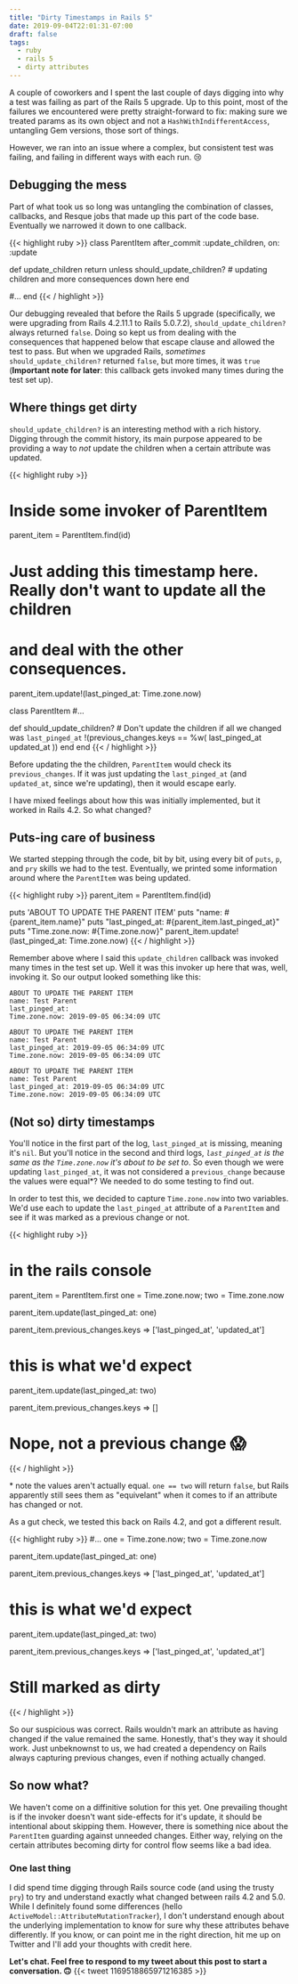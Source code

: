 ```yaml
---
title: "Dirty Timestamps in Rails 5"
date: 2019-09-04T22:01:31-07:00
draft: false
tags:
  - ruby
  - rails 5
  - dirty attributes
---
```


A couple of coworkers and I spent the last couple of days digging into why a test was failing as part of the Rails 5 upgrade. Up to this point, most of the failures we encountered were pretty straight-forward to fix: making sure we treated params as its own object and not a `HashWithIndifferentAccess`, untangling Gem versions, those sort of things.

However, we ran into an issue where a complex, but consistent test was failing, and failing in different ways with each run. 😢

## Debugging the mess

Part of what took us so long was untangling the combination of classes, callbacks, and Resque jobs that made up this part of the code base. Eventually we narrowed it down to one callback.

{{< highlight ruby >}}
class ParentItem
  after_commit :update_children, on: :update

  def update_children
    return unless should_update_children?
    # updating children and more consequences down here
  end

  #...
end
{{< / highlight >}}

Our debugging revealed that before the Rails 5 upgrade (specifically, we were upgrading from Rails 4.2.11.1 to Rails 5.0.7.2), `should_update_children?` always returned `false`. Doing so kept us from dealing with the consequences that happened below that escape clause and allowed the test to pass. But when we upgraded Rails, _sometimes_ `should_update_children?` returned `false`, but more times, it was `true` (__Important note for later__: this callback gets invoked many times during the test set up).

## Where things get dirty

`should_update_children?` is an interesting method with a rich history. Digging through the commit history, its main purpose appeared to be providing a way to _not_ update the children when a certain attribute was updated.

{{< highlight ruby >}}
# Inside some invoker of ParentItem
parent_item = ParentItem.find(id)

# Just adding this timestamp here. Really don't want to update all the children
# and deal with the other consequences.
parent_item.update!(last_pinged_at: Time.zone.now)

class ParentItem
  #...

  def should_update_children?
    # Don't update the children if all we changed was `last_pinged_at`
    !(previous_changes.keys == %w( last_pinged_at updated_at ))
  end
end
{{< / highlight >}}

Before updating the the children, `ParentItem` would check its `previous_changes`. If it was just updating the `last_pinged_at` (and `updated_at`, since we're updating), then it would escape early.

I have mixed feelings about how this was initially implemented, but it worked in Rails 4.2. So what changed?

## Puts-ing care of business

We started stepping through the code, bit by bit, using every bit of `puts`, `p`, and `pry` skills we had to the test. Eventually, we printed some information around where the `ParentItem` was being updated.

{{< highlight ruby >}}
parent_item = ParentItem.find(id)

puts 'ABOUT TO UPDATE THE PARENT ITEM'
puts "name: #{parent_item.name}"
puts "last_pinged_at: #{parent_item.last_pinged_at}"
puts "Time.zone.now: #{Time.zone.now}"
parent_item.update!(last_pinged_at: Time.zone.now)
{{< / highlight >}}

Remember above where I said this `update_children` callback was invoked many times in the test set up. Well it was this invoker up here that was, well, invoking it. So our output looked something like this:

```
ABOUT TO UPDATE THE PARENT ITEM
name: Test Parent
last_pinged_at:
Time.zone.now: 2019-09-05 06:34:09 UTC

ABOUT TO UPDATE THE PARENT ITEM
name: Test Parent
last_pinged_at: 2019-09-05 06:34:09 UTC
Time.zone.now: 2019-09-05 06:34:09 UTC

ABOUT TO UPDATE THE PARENT ITEM
name: Test Parent
last_pinged_at: 2019-09-05 06:34:09 UTC
Time.zone.now: 2019-09-05 06:34:09 UTC
```

## (Not so) dirty timestamps

You'll notice in the first part of the log, `last_pinged_at` is missing, meaning it's `nil`. But you'll notice in the second and third logs, _`last_pinged_at` is the same as the `Time.zone.now` it's about to be set to_. So even though we were updating `last_pinged_at`, it was not considered a `previous_change` because the values were equal*? We needed to do some testing to find out.

In order to test this, we decided to capture `Time.zone.now` into two variables. We'd use each to update the `last_pinged_at` attribute of a `ParentItem` and see if it was marked as a previous change or not.

{{< highlight ruby >}}
# in the rails console
parent_item = ParentItem.first
one = Time.zone.now; two = Time.zone.now

parent_item.update(last_pinged_at: one)

parent_item.previous_changes.keys
=> ['last_pinged_at', 'updated_at']
# this is what we'd expect

parent_item.update(last_pinged_at: two)

parent_item.previous_changes.keys
=> []
# Nope, not a previous change 😱
{{< / highlight >}}

\* note the values aren't actually equal. `one == two` will return `false`, but Rails apparently still sees them as "equivelant" when it comes to if an attribute has changed or not.

As a gut check, we tested this back on Rails 4.2, and got a different result.

{{< highlight ruby >}}
#...
one = Time.zone.now; two = Time.zone.now

parent_item.update(last_pinged_at: one)

parent_item.previous_changes.keys
=> ['last_pinged_at', 'updated_at']
# this is what we'd expect

parent_item.update(last_pinged_at: two)

parent_item.previous_changes.keys
=> ['last_pinged_at', 'updated_at']
# Still marked as dirty
{{< / highlight >}}

So our suspicious was correct. Rails wouldn't mark an attribute as having changed if the value remained the same. Honestly, that's they way it should work. Just unbeknownst to us, we had created a dependency on Rails always capturing previous changes, even if nothing actually changed.

## So now what?

We haven't come on a diffinitive solution for this yet. One prevailing thought is if the invoker doesn't want side-effects for it's update, it should be intentional about skipping them. However, there is something nice about the `ParentItem` guarding against unneeded changes. Either way, relying on the certain attributes becoming dirty for control flow seems like a bad idea.

### One last thing

I did spend time digging through Rails source code (and using the trusty `pry`) to try and understand exactly what changed between rails 4.2 and 5.0. While I definitely found some differences (hello `ActiveModel::AttributeMutationTracker`), I don't understand enough about the underlying implementation to know for sure why these attributes behave differently. If you know, or can point me in the right direction, hit me up on Twitter and I'll add your thoughts with credit here.

__Let's chat. Feel free to respond to my tweet about this post to start a conversation. 🙃__
{{< tweet 1169518865971216385 >}}